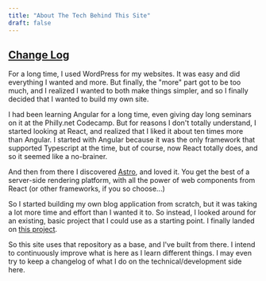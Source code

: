 ```yaml
---
title: "About The Tech Behind This Site"
draft: false
---
```


## [Change Log](../ChangeLog)

For a long time, I used WordPress for my websites. It was easy and did everything I wanted and more. But finally, the "more" part got to be too much, and I realized I wanted to both make things simpler, and so I finally decided that I wanted to build my own site.

I had been learning Angular for a long time, even giving day long seminars on it at the Philly.net Codecamp. But for reasons I don't totally understand, I started looking at React, and realized that I liked it about ten times more than Angular. I started with Angular because it was the only framework that supported Typescript at the time, but of course, now React totally does, and so it seemed like a no-brainer.

And then from there I discovered [Astro](https://astro.build), and loved it. You get the best of a server-side rendering platform, with all the power of web components from React (or other frameworks, if you so choose...)

So I started building my own blog application from scratch, but it was taking a lot more time and effort than I wanted it to. So instead, I looked around for an existing, basic project that I could use as a starting point. I finally landed on [this project](https://github.com/satnaing/astro-paper).

So this site uses that repository as a base, and I've built from there. I intend to continuously improve what is here as I learn different things. I may even try to keep a changelog of what I do on the technical/development side here.
